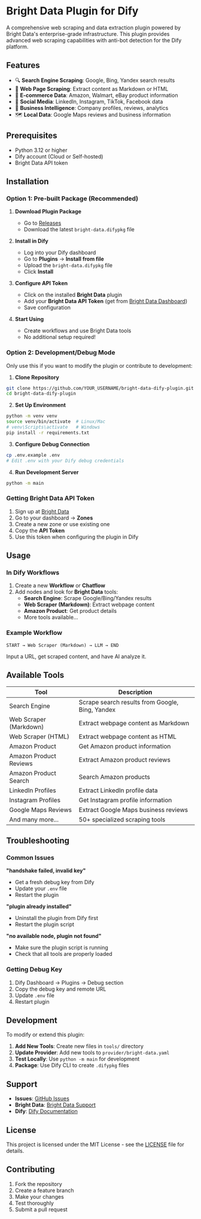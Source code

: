 

# Bright Data Plugin for Dify

A comprehensive web scraping and data extraction plugin powered by Bright Data's enterprise-grade infrastructure. This plugin provides advanced web scraping capabilities with anti-bot detection for the Dify platform.

## Features

- 🔍 **Search Engine Scraping**: Google, Bing, Yandex search results
- 📄 **Web Page Scraping**: Extract content as Markdown or HTML
- 🛒 **E-commerce Data**: Amazon, Walmart, eBay product information
- 👥 **Social Media**: LinkedIn, Instagram, TikTok, Facebook data
- 🏢 **Business Intelligence**: Company profiles, reviews, analytics
- 🗺️ **Local Data**: Google Maps reviews and business information

## Prerequisites

- Python 3.12 or higher
- Dify account (Cloud or Self-hosted)
- Bright Data API token

## Installation

### Option 1: Pre-built Package (Recommended)

1. **Download Plugin Package**
   - Go to [Releases](https://github.com/YOUR_USERNAME/bright-data-dify-plugin/releases)
   - Download the latest `bright-data.difypkg` file

2. **Install in Dify**
   - Log into your Dify dashboard
   - Go to **Plugins** → **Install from file**
   - Upload the `bright-data.difypkg` file
   - Click **Install**

3. **Configure API Token**
   - Click on the installed **Bright Data** plugin
   - Add your **Bright Data API Token** (get from [Bright Data Dashboard](https://brightdata.com/cp/zones))
   - Save configuration

4. **Start Using**
   - Create workflows and use Bright Data tools
   - No additional setup required!

### Option 2: Development/Debug Mode

Only use this if you want to modify the plugin or contribute to development:

1. **Clone Repository**
```bash
git clone https://github.com/YOUR_USERNAME/bright-data-dify-plugin.git
cd bright-data-dify-plugin
```

2. **Set Up Environment**
```bash
python -m venv venv
source venv/bin/activate  # Linux/Mac
# venv\Scripts\activate   # Windows
pip install -r requirements.txt
```

3. **Configure Debug Connection**
```bash
cp .env.example .env
# Edit .env with your Dify debug credentials
```

4. **Run Development Server**
```bash
python -m main
```

### Getting Bright Data API Token

1. Sign up at [Bright Data](https://brightdata.com)
2. Go to your dashboard → **Zones**
3. Create a new zone or use existing one
4. Copy the **API Token**
5. Use this token when configuring the plugin in Dify

## Usage

### In Dify Workflows
1. Create a new **Workflow** or **Chatflow**
2. Add nodes and look for **Bright Data** tools:
   - **Search Engine**: Scrape Google/Bing/Yandex results
   - **Web Scraper (Markdown)**: Extract webpage content
   - **Amazon Product**: Get product details
   - More tools available...

### Example Workflow
```
START → Web Scraper (Markdown) → LLM → END
```

Input a URL, get scraped content, and have AI analyze it.

## Available Tools

| Tool | Description |
|------|-------------|
| Search Engine | Scrape search results from Google, Bing, Yandex |
| Web Scraper (Markdown) | Extract webpage content as Markdown |
| Web Scraper (HTML) | Extract webpage content as HTML |
| Amazon Product | Get Amazon product information |
| Amazon Product Reviews | Extract Amazon product reviews |
| Amazon Product Search | Search Amazon products |
| LinkedIn Profiles | Extract LinkedIn profile data |
| Instagram Profiles | Get Instagram profile information |
| Google Maps Reviews | Extract Google Maps business reviews |
| And many more... | 50+ specialized scraping tools |

## Troubleshooting

### Common Issues

**"handshake failed, invalid key"**
- Get a fresh debug key from Dify
- Update your `.env` file
- Restart the plugin

**"plugin already installed"**
- Uninstall the plugin from Dify first
- Restart the plugin script

**"no available node, plugin not found"**
- Make sure the plugin script is running
- Check that all tools are properly loaded

### Getting Debug Key
1. Dify Dashboard → Plugins → Debug section
2. Copy the debug key and remote URL
3. Update `.env` file
4. Restart plugin

## Development

To modify or extend this plugin:

1. **Add New Tools**: Create new files in `tools/` directory
2. **Update Provider**: Add new tools to `provider/bright-data.yaml`
3. **Test Locally**: Use `python -m main` for development
4. **Package**: Use Dify CLI to create `.difypkg` files

## Support

- **Issues**: [GitHub Issues](https://github.com/YOUR_USERNAME/bright-data-dify-plugin/issues)
- **Bright Data**: [Bright Data Support](https://brightdata.com/support)
- **Dify**: [Dify Documentation](https://docs.dify.ai)

## License

This project is licensed under the MIT License - see the [LICENSE](LICENSE) file for details.

## Contributing

1. Fork the repository
2. Create a feature branch
3. Make your changes
4. Test thoroughly
5. Submit a pull request
